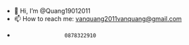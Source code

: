 - 👋 Hi, I’m @Quang19012011
- 📫 How to reach me: vanquang2011vanquang@gmail.com
-                     0878322910
<!---
Quang19012011/Quang19012011 is a ✨ special ✨ repository because its `README.md` (this file) appears on your GitHub profile.
You can click the Preview link to take a look at your changes.
--->
